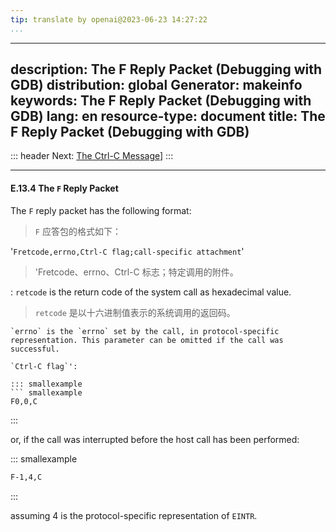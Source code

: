 ```yaml
---
tip: translate by openai@2023-06-23 14:27:22
...
```

---
description: The F Reply Packet (Debugging with GDB)
distribution: global
Generator: makeinfo
keywords: The F Reply Packet (Debugging with GDB)
lang: en
resource-type: document
title: The F Reply Packet (Debugging with GDB)
----------------------------------------------

::: header
Next: [The Ctrl-C Message](The-Ctrl_002dC-Message.html#The-Ctrl_002dC-Message)]
:::

---

#### E.13.4 The `F` Reply Packet

The `F` reply packet has the following format:

> `F` 应答包的格式如下：

'`Fretcode,errno,Ctrl-C flag;call-specific attachment`'

> 'Fretcode、errno、Ctrl-C 标志；特定调用的附件。

:   `retcode` is the return code of the system call as hexadecimal value.

> `retcode` 是以十六进制值表示的系统调用的返回码。

```
`errno` is the `errno` set by the call, in protocol-specific representation. This parameter can be omitted if the call was successful.

`Ctrl-C flag`':

::: smallexample
``` smallexample
F0,0,C
```

:::

or, if the call was interrupted before the host call has been performed:

::: smallexample

```bash
F-1,4,C
```

:::

assuming 4 is the protocol-specific representation of `EINTR`.

```
```
